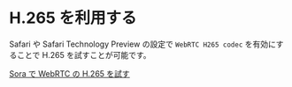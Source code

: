 # H.265 を利用する

Safari や Safari Technology Preview の設定で `WebRTC H265 codec` を有効にすることで H.265 を試すことが可能です。

[Sora で WebRTC の H.265 を試す](https://gist.github.com/voluntas/c271462d273285377593521dcb6dd6a5)

